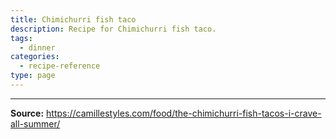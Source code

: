 ```yaml
---
title: Chimichurri fish taco
description: Recipe for Chimichurri fish taco.
tags:
  - dinner
categories:
  - recipe-reference
type: page
---
```


---

**Source:** https://camillestyles.com/food/the-chimichurri-fish-tacos-i-crave-all-summer/
